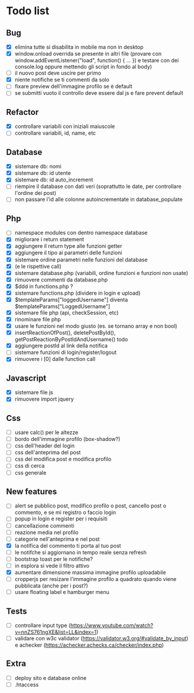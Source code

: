 # Todo list

## Bug

- [x] elimina tutte si disabilita in mobile ma non in desktop
- [x] window.onload overrida se presente in altri file (provare con window.addEventListener("load", function() { ... }) e testare con dei console.log oppure mettendo gli script in fondo al body)
- [ ] il nuovo post deve uscire per primo
- [x] niente notifiche se ti commenti da solo
- [ ] fixare preview dell'immagine profilo se è default
- [ ] se submitti vuoto il controllo deve essere dal js e fare prevent default

## Refactor

- [x] controllare variabili con iniziali maiuscole
- [ ] controllare variabili, id, name, etc

## Database

- [x] sistemare db: nomi
- [x] sistemare db: id utente
- [x] sistemare db: id auto_increment
- [ ] riempire il database con dati veri (soprattutto le date, per controllare l'ordine dei post)
- [ ] non passare l'id alle colonne autoincrementate in database_populate

## Php

- [ ] namespace modules con dentro namespace database
- [x] migliorare i return statement
- [x] aggiungere il return type alle funzioni getter
- [x] aggiungere il tipo ai parametri delle funzioni
- [x] sistemare ordine parametri nelle funzioni del database
- [x] (e le rispettive call)
- [x] sistemare database.php (variabili, ordine funzioni e funzioni non usate)
- [x] rimuovere commenti da database.php
- [x] $ddd in functions.php ?
- [x] sistemare functions.php (dividere in login e upload)
- [x] $templateParams["loggedUsername"] diventa $templateParams["LoggedUsername"]
- [x] sistemare file php (api, checkSession, etc)
- [x] rinominare file php
- [x] usare le funzioni nel modo giusto (es. se tornano array e non bool)
- [x] insertReactionOfPost(), deletePostById(), getPostReactionByPostIdAndUsername() todo
- [x] aggiungere postId al link della notifica
- [ ] sistemare funzioni di login/register/logout
- [x] rimuovere i [0] dalle function call

## Javascript

- [x] sistemare file js
- [x] rimuovere import jquery

## Css

- [ ] usare calc() per le altezze
- [ ] bordo dell'immagine profilo (box-shadow?)
- [ ] css dell'header del login
- [ ] css dell'anteprima del post
- [ ] css del modifica post e modifica profilo
- [ ] css di cerca
- [ ] css generale

## New features

- [ ] alert se pubblico post, modifico profilo o post, cancello post o commento, e se mi registro o faccio login
- [ ] popup in login e register per i requisiti
- [ ] cancellazione commenti
- [ ] reazione media nel profilo
- [ ] categorie nell'anteprima e nel post
- [x] la notifica del commento ti porta al tuo post
- [ ] le notifche si aggiornano in tempo reale senza refresh
- [ ] bootstrap toast per le notifiche?
- [ ] in esplora si vede il filtro attivo
- [x] aumentare dimensione massima immagine profilo uploadabile
- [ ] cropperjs per resizare l'immagine profilo a quadrato quando viene pubblicata (anche per i post?)
- [ ] usare floating label e hamburger menu

## Tests

- [ ] controllare input type (<https://www.youtube.com/watch?v=nnZS761ngXE&list=LL&index=1>)
- [ ] validare con w3c validator (<https://validator.w3.org/#validate_by_input>) e achecker (<https://achecker.achecks.ca/checker/index.php>)

## Extra

- [ ] deploy sito e database online
- [ ] .htaccess
